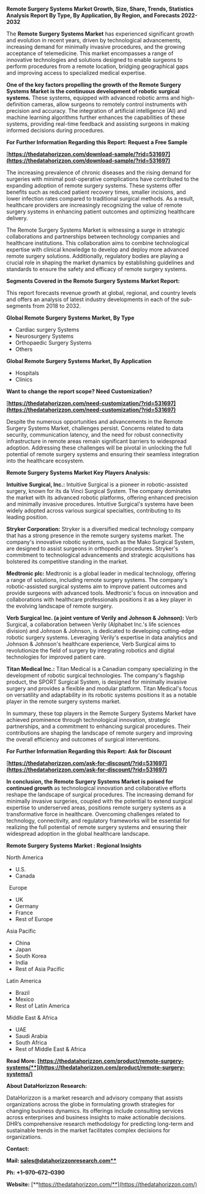 ﻿**Remote Surgery Systems Market Growth, Size, Share, Trends, Statistics Analysis Report By Type, By Application, By Region, and Forecasts 2022-2032**


The **Remote Surgery Systems Market** has experienced significant growth and evolution in recent years, driven by technological advancements, increasing demand for minimally invasive procedures, and the growing acceptance of telemedicine. This market encompasses a range of innovative technologies and solutions designed to enable surgeons to perform procedures from a remote location, bridging geographical gaps and improving access to specialized medical expertise.

**One of the key factors propelling the growth of the Remote Surgery Systems Market is the continuous development of robotic surgical systems.** These systems, equipped with advanced robotic arms and high-definition cameras, allow surgeons to remotely control instruments with precision and accuracy. The integration of artificial intelligence (AI) and machine learning algorithms further enhances the capabilities of these systems, providing real-time feedback and assisting surgeons in making informed decisions during procedures. 

**For Further Information Regarding this Report: Request a Free Sample**	

[**https://thedatahorizzon.com/download-sample/?rid=531697](https://thedatahorizzon.com/download-sample/?rid=531697)** 

The increasing prevalence of chronic diseases and the rising demand for surgeries with minimal post-operative complications have contributed to the expanding adoption of remote surgery systems. These systems offer benefits such as reduced patient recovery times, smaller incisions, and lower infection rates compared to traditional surgical methods. As a result, healthcare providers are increasingly recognizing the value of remote surgery systems in enhancing patient outcomes and optimizing healthcare delivery.

The Remote Surgery Systems Market is witnessing a surge in strategic collaborations and partnerships between technology companies and healthcare institutions. This collaboration aims to combine technological expertise with clinical knowledge to develop and deploy more advanced remote surgery solutions. Additionally, regulatory bodies are playing a crucial role in shaping the market dynamics by establishing guidelines and standards to ensure the safety and efficacy of remote surgery systems.

**Segments Covered in the Remote Surgery Systems Market Report:**

This report forecasts revenue growth at global, regional, and country levels and offers an analysis of latest industry developments in each of the sub-segments from 2018 to 2032.

**Global Remote Surgery Systems Market, By Type**

- Cardiac surgery Systems
- Neurosurgery Systems
- Orthopaedic Surgery Systems
- Others

**Global Remote Surgery Systems Market, By Application**

- Hospitals
- Clinics

**Want to change the report scope? Need Customization?**

[**https://thedatahorizzon.com/need-customization/?rid=531697](https://thedatahorizzon.com/need-customization/?rid=531697)**  

Despite the numerous opportunities and advancements in the Remote Surgery Systems Market, challenges persist. Concerns related to data security, communication latency, and the need for robust connectivity infrastructure in remote areas remain significant barriers to widespread adoption. Addressing these challenges will be pivotal in unlocking the full potential of remote surgery systems and ensuring their seamless integration into the healthcare ecosystem. 

**Remote Surgery Systems Market Key Players Analysis:** 

**Intuitive Surgical, Inc.:** Intuitive Surgical is a pioneer in robotic-assisted surgery, known for its da Vinci Surgical System. The company dominates the market with its advanced robotic platforms, offering enhanced precision and minimally invasive procedures. Intuitive Surgical's systems have been widely adopted across various surgical specialties, contributing to its leading position.

**Stryker Corporation:** Stryker is a diversified medical technology company that has a strong presence in the remote surgery systems market. The company's innovative robotic systems, such as the Mako Surgical System, are designed to assist surgeons in orthopedic procedures. Stryker's commitment to technological advancements and strategic acquisitions has bolstered its competitive standing in the market.

**Medtronic plc:** Medtronic is a global leader in medical technology, offering a range of solutions, including remote surgery systems. The company's robotic-assisted surgical systems aim to improve patient outcomes and provide surgeons with advanced tools. Medtronic's focus on innovation and collaborations with healthcare professionals positions it as a key player in the evolving landscape of remote surgery.

**Verb Surgical Inc. (a joint venture of Verily and Johnson & Johnson):** Verb Surgical, a collaboration between Verily (Alphabet Inc.'s life sciences division) and Johnson & Johnson, is dedicated to developing cutting-edge robotic surgery systems. Leveraging Verily's expertise in data analytics and Johnson & Johnson's healthcare experience, Verb Surgical aims to revolutionize the field of surgery by integrating robotics and digital technologies for improved patient care.

**Titan Medical Inc.:** Titan Medical is a Canadian company specializing in the development of robotic surgical technologies. The company's flagship product, the SPORT Surgical System, is designed for minimally invasive surgery and provides a flexible and modular platform. Titan Medical's focus on versatility and adaptability in its robotic systems positions it as a notable player in the remote surgery systems market.

In summary, these top players in the Remote Surgery Systems Market have achieved prominence through technological innovation, strategic partnerships, and a commitment to enhancing surgical procedures. Their contributions are shaping the landscape of remote surgery and improving the overall efficiency and outcomes of surgical interventions.

**For Further Information Regarding this Report: Ask for Discount**	

[**https://thedatahorizzon.com/ask-for-discount/?rid=531697](https://thedatahorizzon.com/ask-for-discount/?rid=531697)** 

**In conclusion, the Remote Surgery Systems Market is poised for continued growth** as technological innovation and collaborative efforts reshape the landscape of surgical procedures. The increasing demand for minimally invasive surgeries, coupled with the potential to extend surgical expertise to underserved areas, positions remote surgery systems as a transformative force in healthcare. Overcoming challenges related to technology, connectivity, and regulatory frameworks will be essential for realizing the full potential of remote surgery systems and ensuring their widespread adoption in the global healthcare landscape.

**Remote Surgery Systems Market : Regional Insights**

North America

- U.S.
- Canada

` `Europe

- UK
- Germany
- France
- Rest of Europe

Asia Pacific

- China
- Japan
- South Korea
- India
- Rest of Asia Pacific

Latin America

- Brazil
- Mexico
- Rest of Latin America

Middle East & Africa

- UAE
- Saudi Arabia
- South Africa
- Rest of Middle East & Africa

**Read More: [https://thedatahorizzon.com/product/remote-surgery-systems/**](https://thedatahorizzon.com/product/remote-surgery-systems/)** 

**About DataHorizzon Research:**

DataHorizzon is a market research and advisory company that assists organizations across the globe in formulating growth strategies for changing business dynamics. Its offerings include consulting services across enterprises and business insights to make actionable decisions. DHR’s comprehensive research methodology for predicting long-term and sustainable trends in the market facilitates complex decisions for organizations.

**Contact:**

**Mail: [sales@datahorizzonresearch.com**](mailto:sales@datahorizzonresearch.com)**

**Ph:** **+1–970–672–0390**

**Website:** [**https://thedatahorizzon.com/**](https://thedatahorizzon.com/)

